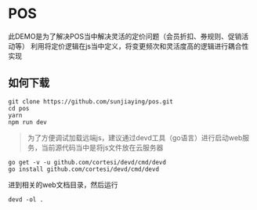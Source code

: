 # POS
此DEMO是为了解决POS当中解决灵活的定价问题（会员折扣、券规则、促销活动等）
利用将定价逻辑在js当中定义，将变更频次和灵活度高的逻辑进行耦合性实现
## 如何下载
```
git clone https://github.com/sunjiaying/pos.git
cd pos
yarn
npm run dev
```

>为了方便调试加载远端js，建议通过devd工具（go语言）进行启动web服务，当前源代码当中是将js文件放在云服务器
```
go get -v -u github.com/cortesi/devd/cmd/devd
go install github.com/cortesi/devd/cmd/devd
```
进到相关的web文档目录，然后运行
```
devd -ol .
```
